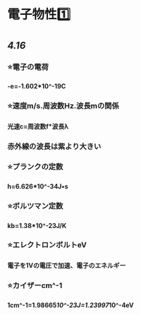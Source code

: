 # 電子物性1️⃣
## *4.16*
### ⭐️電子の電荷
#### -e=-1.602*10^-19C 
### ⭐️速度m/s.周波数Hz.波長mの関係
#### 光速c=周波数f*波長λ
### 赤外線の波長は紫より大きい
### ⭐️プランクの定数
#### h=6.626*10^-34J•s
### ⭐️ボルツマン定数
#### kb=1.38*10^-23J/K
### ⭐️エレクトロンボルトeV
#### 電子を1Vの電圧で加速、電子のエネルギー
### ⭐️カイザーcm^-1
#### 1cm^-1=1.98665*10^-23J=1.23997*10^-4eV

